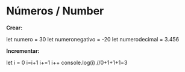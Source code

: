 # Números / Number

**Crear:**

let numero         = 30
let numeronegativo = -20
let numerodecimal  = 3.456

**Incrementar:**

let i = 0
i=i+1
i+=1
i++
console.log(i) //0+1+1+1=3
